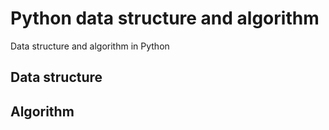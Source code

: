 # Python data structure and algorithm
Data structure and algorithm in Python

## Data structure

## Algorithm

